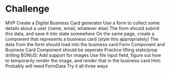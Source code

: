 # Challenge

MVP
Create a Digital Business Card generator
Use a form to collect some details about a user (name, email, whatever else)
The form should submit this data, and save it into state somewhere
On the same page, create a component that represents a business card (style this appropriately)
The data from the form should load into the business card
Form Component and Business Card Component should be seperate
Practice lifting state/prop drilling
BONUS:
Add support for images
Use file input field, figure out how to temporarily render the image, and render that in the business card
Hint: Probably will need FormData
Try it all three ways
